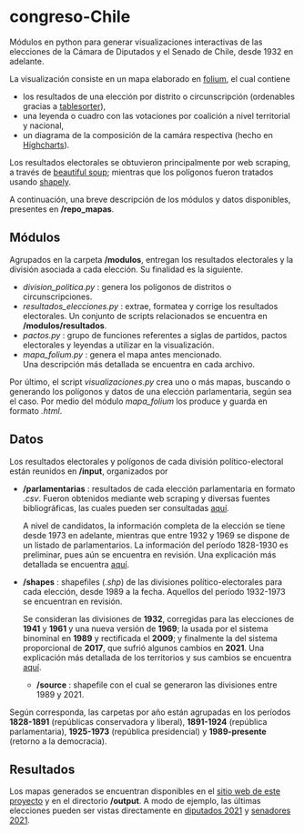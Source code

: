 # congreso-Chile
Módulos en python para generar visualizaciones interactivas de las elecciones de la Cámara de Diputados y el Senado de Chile, desde 1932 en adelante.

La visualización consiste en un mapa elaborado en [folium](https://python-visualization.github.io/folium/), el cual contiene 
* los resultados de una elección por distrito o circunscripción (ordenables gracias a [tablesorter](https://mottie.github.io/tablesorter/docs/)),
* una leyenda o cuadro con las votaciones por coalición a nivel territorial y nacional, 
* un diagrama de la composición de la camára respectiva (hecho en [Highcharts](https://www.highcharts.com/)).  

Los resultados electorales se obtuvieron principalmente por web scraping, a través de [beautiful soup](https://www.crummy.com/software/BeautifulSoup/bs4/doc/); mientras que los polígonos fueron tratados usando [shapely](https://shapely.readthedocs.io/en/stable/manual.html).

A continuación, una breve descripción de los módulos y datos disponibles, presentes en **/repo_mapas**.

## Módulos
Agrupados en la carpeta **/modulos**, entregan los resultados electorales y la división asociada a cada elección. Su finalidad es la siguiente.
* *division_politica.py* : genera los polígonos de distritos o circunscripciones.
* *resultados_elecciones.py* : extrae, formatea y corrige los resultados electorales. Un conjunto de scripts relacionados se encuentra en **/modulos/resultados**.
* *pactos.py* : grupo de funciones referentes a siglas de partidos, pactos electorales y leyendas a utilizar en la visualización.
* *mapa_folium.py* : genera el mapa antes mencionado.  
  Una descripción más detallada se encuentra en cada archivo.

Por último, el script *visualizaciones.py* crea uno o más mapas, buscando o generando los polígonos y datos de una elección parlamentaria, según sea el caso. Por medio del módulo *mapa_folium* los produce y guarda en formato *.html*.   

## Datos
Los resultados electorales y polígonos de cada división político-electoral están reunidos en **/input**, organizados por
* **/parlamentarias** : resultados de cada elección parlamentaria en formato *.csv*. Fueron obtenidos mediante web scraping y diversas fuentes bibliográficas, las cuales pueden ser consultadas [aquí](https://sebastianriffo.github.io/congreso-chile/es/fuentes.html).  

  A nivel de candidatos, la información completa de la elección se tiene desde 1973 en adelante, mientras que entre 1932 y 1969 se dispone de un listado de parlamentarios. La información del período 1828-1930 es preliminar, pues aún se encuentra en revisión. Una explicación más detallada se encuentra [aquí](https://sebastianriffo.github.io/congreso-chile/es/datos.html).  
	    
* **/shapes** : shapefiles (*.shp*) de las divisiones político-electorales para cada elección, desde 1989 a la fecha. Aquellos del período 1932-1973 se encuentran en revisión.
  	
  Se consideran las divisiones de **1932**, corregidas para las elecciones de **1941** y **1961** y una nueva versión de **1969**; la usada por el sistema binominal en **1989** y rectificada el **2009**; y finalmente la del sistema proporcional de **2017**, que sufrió algunos cambios en **2021**. Una explicación más detallada de los territorios y sus cambios se encuentra [aquí](/sistemas.html). 

  * **/source** : shapefile con el cual se generaron las divisiones entre 1989 y 2021. 

Según corresponda, las carpetas por año están agrupadas en los períodos **1828-1891** (repúblicas conservadora y liberal), **1891-1924** (república parlamentaria), **1925-1973** (república presidencial) y **1989-presente** (retorno a la democracia).

## Resultados
Los mapas generados se encuentran disponibles en el [sitio web de este proyecto](https://sebastianriffo.github.io/congreso-chile/) y en el directorio **/output**. A modo de ejemplo, las últimas elecciones pueden ser vistas directamente en [diputados 2021](https://sebastianriffo.github.io/congreso-chile/es/mapas/2022-2026_Diputados.html) y [senadores 2021](https://sebastianriffo.github.io/congreso-chile/es/mapas/2022-2026_Senadores.html). 



